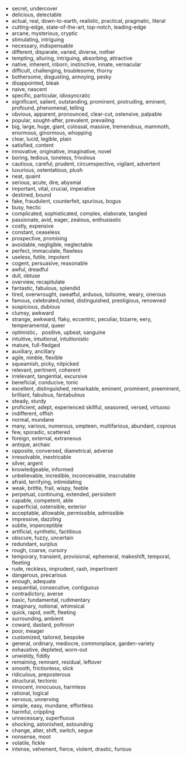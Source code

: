 
- secret, undercover
- delicious, delectable
- actual, real, down-to-earth, realistic, practical, pragmatic, literal
- cutting-edge, state-of-the-art, top-notch, leading-edge
- arcane, mysterious, cryptic
- stimulating, intriguing
- necessary, indispensable
- different, disparate, varied, diverse, nother
- tempting, alluring, intriguing, absorbing, attractive
- native, inherent, inborn, instinctive, innate, vernacular
- difficult, challenging, troublesome, thorny
- bothersome, disgusting, annoying, pesky
- disappointed, bleak
- naive, nascent
- specific, particular, idiosyncratic
- significant, salient, outstanding, prominent, protruding, eminent, profound, phenomenal, telling
- obvious, apparent, pronounced, clear-cut, ostensive, palpable
- popular, sought-after, prevalent, prevailing
- big, large, huge, giant, colossal, massive, tremendous, mammoth, enormous, ginormous, whopping
- clear, lucid, legible, plain
- satisfied, content
- innovative, originative, imaginative, novel
- boring, tedious, toneless, frivolous
- cautious, careful, prudent, circumspective, vigilant, advertent
- luxurious, ostentatious, plush
- neat, quaint
- serious, acute, dire, abysmal
- important, vital, crucial, imperative
- destined, bound
- fake, fraudulent, counterfeit, spurious, bogus
- busy, hectic
- complicated, sophisticated, complex, elaborate, tangled
- passionate, avid, eager, zealous, enthusiastic
- costly, expensive
- constant, ceaseless
- prospective, promising
- avoidable, negligible, neglectable
- perfect, immaculate, flawless
- useless, futile, impotent
- cogent, persuasive, reasonable
- awful, dreadful
- dull, obtuse
- overview, recapitulate
- fantastic, fabulous, splendid
- tired, overwrought, sweatful, arduous, toilsome, weary, onerous
- famous, celebrated,noted, distinguished, prestigious, renowned
- suspicious, dubious
- clumsy, awkward
- strange, awkward, flaky, eccentric, peculiar, bizarre, eery, temperamental, queer
- optimistic， positive, upbeat, sanguine
- intuitive, intuitional, intuitionistic
- mature, full-fledged
- auxiliary, ancillary
- agile, nimble, flexible
- squeamish, picky, nitpicked
- relevant, pertinent, coherent
- irrelevant, tangential, excursive
- beneficial, conducive, tonic
- excellent, distinguished, remarkable, eminent, prominent, preeminent, brilliant, fabulous, fantabulous
- steady, sturdy
- proficient, adept, experienced skillful, seasoned, versed, virtuoso
- indifferent, offish
- normal, mundane
- many, various, numerous, umpteen, multifarious, abundant, copious
- few, sporadic, scattered
- foreign, external, extraneous
- antique, archaic
- opposite, conversed, diametrical, adverse
- irresolvable, inextricable
- silver, argent
- knowledgeable, informed
- unbelievable, incredible, inconceivable, inscrutable
- afraid, terrifying, intimidating
- weak, brittle, frail, wispy, feeble
- perpetual, continuing, extended, persistent
- capable, competent, able
- superficial, ostensible, exterior
- acceptable, allowable, permissible, admissible
- impressive, dazzling
- subtle, imperceptible
- artificial, synthetic, factitious
- obscure, fuzzy, uncertain
- redundant, surplus
- rough, coarse, cursory
- temporary, transient, provisional, ephemeral, makeshift, temporal, fleeting
- rude, reckless, imprudent, rash, impertinent
- dangerous, precarious
- enough, adequate
- sequential, consecutive, contiguous
- contradictory, averse
- basic, fundamental, rudimentary
- imaginary, notional, whimsical
- quick, rapid, swift, fleeting
- surrounding, ambient
- coward, dastard, poltroon
- poor, meager
- customized, tailored, bespoke
- general, ordinary, mediocre, commonplace, garden-variety
- exhaustive, depleted, worn-out
- unwieldy, fiddly
- remaining, remnant, residual, leftover
- smooth, frictionless, slick
- ridiculous, preposterous
- structural, tectonic
- innocent, innocuous, harmless
- rational, logical
- nervous, unnerving
- simple, easy, mundane, effortless
- harmful, crippling
- unnecessary, superfluous
- shocking, astonished, astounding
- change, alter, shift, switch, segue
- nonsense, moot
- volatile, fickle
- intense, vehement, fierce, violent, drastic, furious
